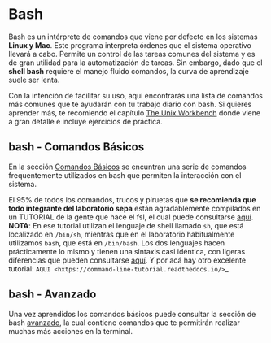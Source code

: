 Bash
====

Bash es un intérprete de comandos que viene por defecto en los sistemas **Linux y Mac**.  Este programa interpreta órdenes que el sistema operativo llevará a cabo. Permite un control de las tareas comunes del sistema y es de gran utilidad para la automatización de tareas.  Sin embargo, dado que el **shell bash** requiere el manejo fluido comandos, la curva de aprendizaje suele ser lenta.


Con la intención de facilitar su uso, aquí encontrarás una lista de comandos más comunes que te ayudarán con tu trabajo diario con bash. Si quieres aprender más, te recomiendo el capítulo [The Unix Workbench](https://seankross.com/the-unix-workbench/command-line-basics.html) donde viene a gran detalle e incluye ejercicios de práctica. 


## bash - Comandos Básicos 

En la sección [Comandos Básicos](./Bash_Comandos-Basicos) se encuntran una serie de comandos frequentemente utilizados en 
bash que permiten la interacción con el sistema.

El 95% de todos los comandos, trucos y piruetas que **se recomienda que todo integrante del laboratorio sepa** están 
agradablemente compilados en un TUTORIAL de la gente que hace el fsl, el cual puede consultarse [aquí](https://open.win.ox.ac.uk/pages/fslcourse/lectures/scripting/all.htm). **NOTA**: En ese tutorial utilizan el 
lenguaje de shell llamado `sh`, que está localizado en `/bin/sh`, mientras que en el laboratorio habitualmente 
utilizamos `bash`, que está en `/bin/bash`. Los dos lenguajes hacen prácticamente lo mismo y tienen una sintaxis casi 
idéntica, con ligeras diferencias que pueden consultarse [aquí](https://superuser.com/questions/125728/what-is-the-difference-between-bash-and-sh.). Y por acá hay otro excelente 
tutorial: `AQUI <hxtps://command-line-tutorial.readthedocs.io/>`_


## bash - Avanzado 

Una vez aprendidos los comandos básicos puede consultar la sección de bash [avanzado](./Bash_Avanzado), la cual contiene 
comandos que te  permitirán realizar muchas más acciones en la terminal.

